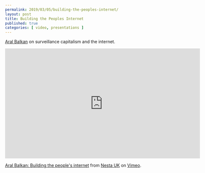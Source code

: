 ```yaml
---
permalink: 2019/03/05/building-the-peoples-internet/
layout: post
title: Building the Peoples Internet
published: true 
categories: [ video, presentations ]
---
```


<a href="https://twitter.com/aral">Aral Balkan</a> on surveillance capitalism and the internet.

<iframe src="https://player.vimeo.com/video/285079002" width="640" height="360" frameborder="0" webkitallowfullscreen mozallowfullscreen allowfullscreen></iframe>
<p><a href="https://vimeo.com/285079002">Aral Balkan: Building the people&#039;s internet</a> from <a href="https://vimeo.com/nestauk">Nesta UK</a> on <a href="https://vimeo.com">Vimeo</a>.</p>

